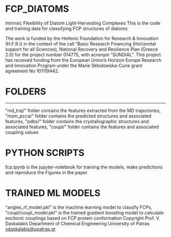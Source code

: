 # FCP_DIATOMS
Intrinsic Flexibility of Diatom Light-Harvesting Complexes
This is the code and training data for classifying FCP structures of diatoms

The work is funded by the Hellenic Foundation for Research & Innovation (H.F.R.I)
in the context of the call “Basic Research Financing (Horizontal support for all
Sciences), National Recovery and Resilience Plan (Greece 2.0) for the project number
014775, with acronym “SUNDIAL”. This project has received funding from the European
Union’s Horizon Europe Research and Innovation Program under the Marie Skłodowska-Curie
grant agreement No 101119442.

# FOLDERS
----------------------------------------------------------------------------
"md_traj/" folder contains the features extracted from the MD trajectories, 
"msm_pcca/" folder contains the predicted structures and associated features, 
"pdbs/" folder contains the crystallographic structures and associated features, 
"coupl/" folder contains the features and associated coupling values
# PYTHON SCRIPTS
fcp.ipynb is the jupyter-notebook for training the models, make predictions and reproduce the Figures in the paper
# TRAINED ML MODELS
"angles_rf_model.pkl" is the machine learning model to classify FCPs, "coupl/coupl_model.pkl" is the trained gradient boosting model to calculate excitonic couplings based on FCP protein conformation
Copyright
Prof. V. Daskalakis
Department of Chemical Engineering
University of Patras
vdaskalakis@upatras.gr
